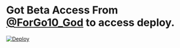 
# Got Beta Access From [@ForGo10_God](https://t.me/ForGo10_God) to access deploy.

[![Deploy](https://www.herokucdn.com/deploy/button.svg)](https://heroku.com/deploy) 
